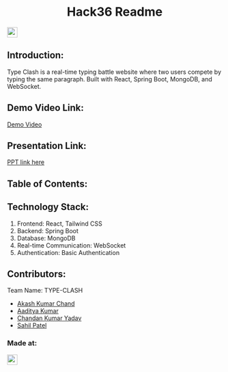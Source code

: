 <h1 align="center">Hack36 Readme</h1>
<p align="center">
</p>

<a href="https://www.hack36.in/"> <img src="https://i.postimg.cc/FFwvfkGk/built-at-hack36.png" height=24px> </a>


## Introduction:
  Type Clash is a real-time typing battle website where two users compete by typing the same paragraph. Built with React, Spring Boot, MongoDB, and WebSocket.
## Demo Video Link:
  <a href="https://youtu.be/pf-ujtHntNc?si=Q14x1RVeiSwYTuZZ">Demo Video</a>
  
## Presentation Link:
  <a href="https://docs.google.com/presentation/d/1c_QblJkMqZ0qJCFyIj1z9F2aU-kwS1-P/edit?usp=sharing&ouid=108666693433913535903&rtpof=true&sd=true"> PPT link here </a>
  
  
## Table of Contents:

## Technology Stack:
  1) Frontend: React, Tailwind CSS
  2) Backend: Spring Boot
  3) Database: MongoDB
  4) Real-time Communication: WebSocket
  5) Authentication: Basic Authentication
  

## Contributors:

Team Name: TYPE-CLASH
* [Akash Kumar Chand](https://github.com/Akash6299625764)
* [Aaditya Kumar](https://github.com/Aaditya01Sehgal)
* [Chandan Kumar Yadav](https://github.com/Chandan-Yadav03)
* [Sahil Patel](https://github.com/Sahilpatel2507)


### Made at:
<a href="https://www.hack36.in/"> <img src="https://i.postimg.cc/FFwvfkGk/built-at-hack36.png" height=24px> </a>